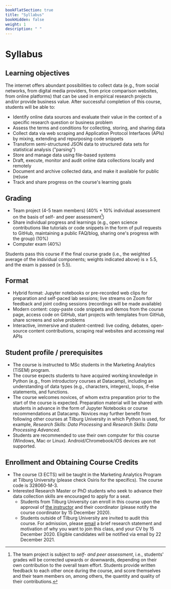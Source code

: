 ```yaml
---
bookFlatSection: true
title: "Syllabus"
bookHidden: false
weight: 1
description: " "
---
```


# Syllabus

## Learning objectives

The internet offers abundant possibilities to collect data (e.g., from social networks, from digital media providers, from price comparison websites, from online platforms) that can be used in empirical research projects and/or provide business value. After successful completion of this course, students will be able to:

-	Identify online data sources and evaluate their value in the context of a specific research question or business problem
- Assess the terms and conditions for collecting, storing, and sharing data
- Collect data via web scraping and Application Protocol Interfaces (APIs) by mixing, extending and repurposing code snippets
- Transform semi-structured JSON data to structured data sets for statistical analysis ("parsing")
- Store and manage data using file-based systems <!--and databases-->
- Draft, execute, monitor and audit online data collections locally and remotely
- Document and archive collected data, and make it available for public (re)use
- Track and share progress on the course's learning goals

## Grading

- Team project (4-5 team members) (40% + 10% individual assessment on the basis of self- and peer assessment[^2])
- Share individual progress and learnings (e.g., open science contributions like tutorials or code snippets in the form of pull requests to GitHub, maintaining a public FAQ/blog, sharing one's progress with the group) (10%)
- Computer exam (40%)

Students pass this course if the final course grade (i.e., the weighted average of the individual components; weights indicated above) is ≥ 5.5, and the exam is passed (≥ 5.5).

[^2]: The team project is subject to *self- and peer assessment*, i.e., students' grades will be corrected upwards or downwards, depending on their own contribution to the overall team effort. Students provide written feedback to each other once during the course, and score themselves and their team members on, among others, the quantity and quality of their contributions.



## Format

- Hybrid format: Jupyter notebooks or pre-recorded web clips for preparation and self-paced lab sessions; live streams on Zoom for feedback and joint coding sessions (recordings will be made available)
- Modern content: copy-paste code snippets and demos from the course page, access code on GitHub, start projects with templates from GitHub, share screens and solve problems
- Interactive, immersive and student-centred: live coding, debates, open-source content contributions, scraping real websites and accessing real APIs

<!--, simulations, hackathon-->
<!-- work on VMs on AWS, code in SQL and R, compete on Kaggle, or work on own computer--; Coding Dojo student-=led analysis; while sharing screens-->

## Student profile / prerequisites

- The course is instructed to MSc students in the Marketing Analytics (TiSEM) program.
- The course expects students to have acquired working knowledge in Python (e.g., from introductory courses at Datacamp), including an understanding of data types (e.g., characters, integers), loops, if-else statements, and functions.
- The course welcomes novices, of whom extra preparation prior to the start of the course is expected. Preparation material will be shared with students in advance in the form of Jupyter Notebooks or course recommendations at Datacamp. Novices may further benefit from following other courses at Tilburg University in which Python is used, for example, *Research Skills: Data Processing* and *Research Skills: Data Processing Advanced*.
- Students are recommended to use their own computer for this course (Windows, Mac or Linux). Android/Chromebook/iOS devices are not supported.

<!--We will review the basics during induction week, but the pace will be very brisk.
-->

## Enrollment and Obtaining Course Credits

- The course (3 ECTS) will be taught in the Marketing Analytics Program at Tilburg University (please check Osiris for the specifics). The course code is 328060-M-3.
- Interested Research Master or PhD students who seek to advance their data collection skills are encouraged to apply for a seat.
  - Students from Tilburg University can enroll in this course upon the approval of [the instructor](mailto:h.datta@tilburguniversity.edu) and their coordinator (please notify the course coordinator by 15 December 2020).
  - Students outside of Tilburg University are invited to audit this course. For admission, please [email](mailto:h.datta@tilburguniversity.edu) a brief research statement and motivation of why you want to join this class, and your CV by 15 December 2020. Eligible candidates will be notified via email by 22 December 2021.
